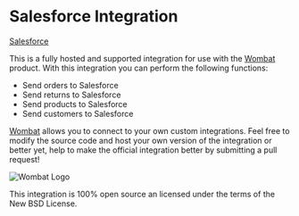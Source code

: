 # Salesforce Integration

[Salesforce](http://www.salesforce.com/)

This is a fully hosted and supported integration for use with the [Wombat](http://wombat.co)
product. With this integration you can perform the following functions:

* Send orders to Salesforce
* Send returns to Salesforce
* Send products to Salesforce
* Send customers to Salesforce

[Wombat](http://wombat.co) allows you to connect to your own custom integrations.
Feel free to modify the source code and host your own version of the integration
or better yet, help to make the official integration better by submitting a pull request!

![Wombat Logo](http://spreecommerce.com/images/wombat_logo.png)

This integration is 100% open source an licensed under the terms of the New BSD License.
